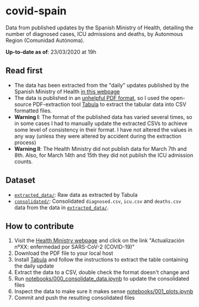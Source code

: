 # covid-spain

Data from published updates by the Spanish Ministry of Health, detailing the number of diagnosed cases, ICU admissions and deaths, by Autonmous Region (Comunidad Autónoma).

**Up-to-date as of**: 23/03/2020 at 19h

## Read first

* The data has been extracted from the "daily" updates published by the Spanish Ministry of Health [in this webpage](https://www.mscbs.gob.es/profesionales/saludPublica/ccayes/alertasActual/nCov-China/situacionActual.htm)
* The data is published in an [unhelpful PDF format](https://www.mscbs.gob.es/profesionales/saludPublica/ccayes/alertasActual/nCov-China/documentos/Actualizacion_46_COVID-19.pdf), so I used the open-source PDF-extraction tool [Tabula](https://github.com/tabulapdf/tabula) to extract the tabular data into CSV formatted files.
* **Warning I**: The format of the published data has varied several times, so in some cases I had to manually update the extracted CSVs to achieve some level of consistency in their format. I have not altered the values in any way (unless they were altered by accident during the extraction process)
* **Warning II**: The Health Ministry did not publish data for March 7th and 8th. Also, for March 14th and 15th they did not publish the ICU admission counts.

## Dataset

* [`extracted_data/`](extracted_data/): Raw data as extracted by Tabula
* [`consolidated/`](consolidated/): Consolidated `diagnosed.csv`, `icu.csv` and `deaths.csv` data from the data in [`extracted_data/`](extracted_data/).

## How to contribute

1. Visit the  [Health Ministry webpage](https://www.mscbs.gob.es/profesionales/saludPublica/ccayes/alertasActual/nCov-China/situacionActual.htm) and click on the link "Actualización nºXX: enfermedad por SARS-CoV-2 (COVID-19)"
2. Download the PDF file to your local host
3. Install [Tabula](https://github.com/tabulapdf/tabula) and follow the instructions to extract the table containing the daily update
4. Extract the data to a CSV, double check the format doesn't change and
5. Run [notebooks/000_consolidate_data.ipynb](notebooks/000_consolidate_data.ipynb) to update the consolidated files
6. Inspect the data to make sure it makes sense [notebooks/001_plots.ipynb](notebooks/001_plots.ipynb)
7. Commit and push the resulting consolidated files

